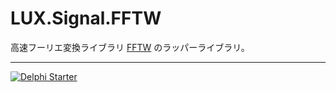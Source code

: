﻿# LUX.Signal.FFTW
高速フーリエ変換ライブラリ [FFTW](http://www.fftw.org/) のラッパーライブラリ。

----

[![Delphi Starter](http://img.en25.com/EloquaImages/clients/Embarcadero/%7B063f1eec-64a6-4c19-840f-9b59d407c914%7D_dx-starter-bn159.png)](https://www.embarcadero.com/jp/products/delphi/starter)
